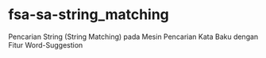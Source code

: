 # fsa-sa-string_matching
Pencarian String (String Matching) pada Mesin Pencarian Kata Baku dengan Fitur Word-Suggestion
